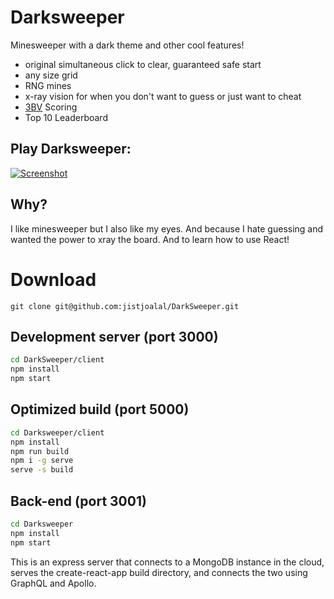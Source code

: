 # Darksweeper

Minesweeper with a dark theme and other cool features!

- original simultaneous click to clear, guaranteed safe start
- any size grid
- RNG mines
- x-ray vision for when you don't want to guess or just want to cheat
- [3BV](http://www.minesweeper.info/wiki/3BV) Scoring
- Top 10 Leaderboard

## Play Darksweeper:

[![Screenshot](https://jist-screenshotter.herokuapp.com/desktop/https://ds.jist.dev/)](https://ds.jist.dev/)

## Why?

I like minesweeper but I also like my eyes. And because I hate guessing and
wanted the power to xray the board. And to learn how to use React!

# Download

```
git clone git@github.com:jistjoalal/DarkSweeper.git
```

## Development server (port 3000)

```sh
cd DarkSweeper/client
npm install
npm start
```

## Optimized build (port 5000)

```sh
cd Darksweeper/client
npm install
npm run build
npm i -g serve
serve -s build
```

## Back-end (port 3001)

```sh
cd Darksweeper
npm install
npm start
```

This is an express server that connects to a MongoDB instance in the cloud,
serves the create-react-app build directory, and connects the two using GraphQL
and Apollo.

